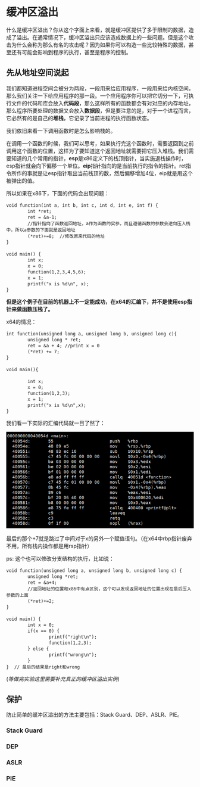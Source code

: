 # 缓冲区溢出

什么是缓冲区溢出？你从这个字面上来看，就是缓冲区提供了多于限制的数据，造成了溢出。在通常情况下，缓冲区溢出只应该造成数据上的一些问题。但是这个攻击为什么会称为那么有名的攻击呢？因为如果你可以构造一些比较特殊的数据，甚至还有可能会影响到程序的执行，甚至是程序的控制。

## 先从地址空间说起

我们都知道进程空间会被分为两段，一段用来给应用程序，一段用来给内核空间，那么我们关注一下给应用程序的那一段。一个应用程序你可以把它切分一下，可执行文件的代码和库会放入**代码段**，那么这样所有的函数都会有对对应的内存地址，那么程序所要处理的数据又会放入**数据段**，但是要注意的是，对于一个进程而言，它必然有的是自己的**堆栈**，它记录了当前进程的执行函数状态。

我们依旧来看一下调用函数时是怎么影响栈的。

在调用一个函数的时候，我们可以思考，如果执行完这个函数时，需要返回到之前调用这个函数的位置，这样为了要知道这个返回地址就需要把它压入堆栈。我们需要知道的几个常用的指针，**esp**是x86定义下的栈顶指针，当实施退栈操作时，esp指针就会向下偏移一个单位。**eip**指针指向的是当前执行的指令的指针。ret指令所作的事就是让esp指针取出当前栈顶的数，然后偏移增加4位，eip就是用这个被弹出的值。

所以如果在x86下，下面的代码会出现问题：

```
void function(int a, int b, int c, int d, int e, int f) {
        int *ret;
        ret = &a-1; 
        //指针指向了函数返回地址，a作为函数的实参，而且遵循函数的参数会逆向压入栈中，所以a参数的下面就是返回地址
        (*ret)+=8;  //修改原来代码的地址
}

void main() {
        int x;
        x = 0;
        function(1,2,3,4,5,6);
        x = 1;
        printf("x is %d\n", x);
}

```

**但是这个例子在目前的机器上不一定能成功，在x64的汇编下，并不是使用esp指针来做函数压栈了。**

x64的情况：

```
int function(unsigned long a, unsigned long b, unsigned long c){
        unsigned long * ret;
        ret = &a + 4; //print x = 0
        (*ret) += 7;
}

void main(){

        int x;
        x = 0;
        function(1,2,3);
        x = 1;
        printf("x is %d\n",x);
}
```

我们看一下实际的汇编代码就一目了然了：

![buffer](..\img\buffer.png)

最后的那个+7就是跳过了中间对于x的另外一个赋值语句。（在x64中rbp指针废弃不用，所有栈内操作都是用rsp指针）

ps: 这个也可以修改分支结构的执行，比如说：

```
void function(unsigned long a, unsigned long b, unsigned long c) {
        unsigned long *ret;
        ret = &a+4;  
        //返回地址的位置和x86中有点区别，这个可以发现返回地址的位置出现在最后压入参数的上面
        (*ret)+=2;
}

void main() {
        int x = 0;
        if(x == 0) {
                printf("right\n");
                function(1,2,3);
        } else {
                printf("wrong\n");
        }
}  // 最后的结果是right和wrong
```

(*等做完实验这里需要补充真正的缓冲区溢出实例*)

## 保护

防止简单的缓冲区溢出的方法主要包括：Stack Guard、DEP、ASLR、PIE。

### Stack Guard

### DEP

### ASLR

### PIE

